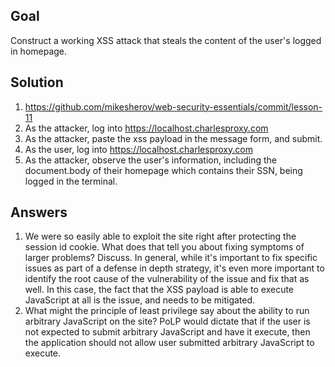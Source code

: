 ## Goal

Construct a working XSS attack that steals the content of the user's logged in homepage.

## Solution

1. https://github.com/mikesherov/web-security-essentials/commit/lesson-11
2. As the attacker, log into https://localhost.charlesproxy.com
3. As the attacker, paste the xss payload in the message form, and submit.
4. As the user, log into https://localhost.charlesproxy.com
5. As the attacker, observe the user's information, including the document.body of their homepage which contains their SSN, being logged in the terminal.

## Answers

1. We were so easily able to exploit the site right after protecting the session id cookie. What does that tell you about fixing symptoms of larger problems? Discuss.
   In general, while it's important to fix specific issues as part of a defense in depth strategy, it's even more important to identify the root cause of the vulnerability of the issue and fix that as well. In this case, the fact that the XSS payload is able to execute JavaScript at all is the issue, and needs to be mitigated.
2. What might the principle of least privilege say about the ability to run arbitrary JavaScript on the site?
   PoLP would dictate that if the user is not expected to submit arbitrary JavaScript and have it execute, then the application should not allow user submitted arbitrary JavaScript to execute.
